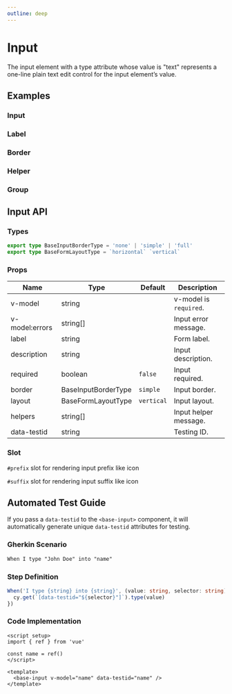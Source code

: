 ```yaml
---
outline: deep
---
```


<script setup lang="ts">
import InputExample from './demo/input/input-example.vue'
import InputLabel from './demo/input/input-label.vue'
import InputBorder from './demo/input/input-border.vue'
import InputHelper from './demo/input/input-helper.vue'
import InputGroup from './demo/input/input-group.vue'
</script>

# Input

The input element with a type attribute whose value is "text" represents a one-line plain text edit control for the input element’s value.

## Examples

### Input

<!--@include: ./demo/input/input-example.md-->

### Label

<!--@include: ./demo/input/input-label.md-->

### Border

<!--@include: ./demo/input/input-border.md-->

### Helper

<!--@include: ./demo/input/input-helper.md-->

### Group

<!--@include: ./demo/input/input-group.md-->

## Input API

### Types

```ts
export type BaseInputBorderType = 'none' | 'simple' | 'full'
export type BaseFormLayoutType = `horizontal` `vertical`
```

### Props

| Name           | Type                | Default    | Description            |
| -------------- | ------------------- | ---------- | ---------------------- |
| v-model        | string              |            | v-model is `required`. |
| v-model:errors | string[]            |            | Input error message.   |
| label          | string              |            | Form label.            |
| description    | string              |            | Input description.     |
| required       | boolean             | `false`    | Input required.        |
| border         | BaseInputBorderType | `simple`   | Input border.          |
| layout         | BaseFormLayoutType  | `vertical` | Input layout.          |
| helpers        | string[]            |            | Input helper message.  |
| data-testid    | string              |            | Testing ID.            |

### Slot

`#prefix` slot for rendering input prefix like icon

`#suffix` slot for rendering input suffix like icon

## Automated Test Guide

If you pass a `data-testid` to the `<base-input>` component, it will automatically generate unique `data-testid` attributes for testing.

### Gherkin Scenario

```txt
When I type "John Doe" into "name"
```

### Step Definition

```ts
When('I type {string} into {string}', (value: string, selector: string) => {
  cy.get(`[data-testid="${selector}"]`).type(value)
})
```

### Code Implementation

```vue
<script setup>
import { ref } from 'vue'

const name = ref()
</script>

<template>
  <base-input v-model="name" data-testid="name" />
</template>
```
